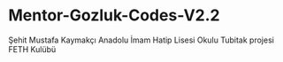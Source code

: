 # Mentor-Gozluk-Codes-V2.2
Şehit Mustafa Kaymakçı Anadolu İmam Hatip Lisesi Okulu Tubitak projesi FETH Kulübü
